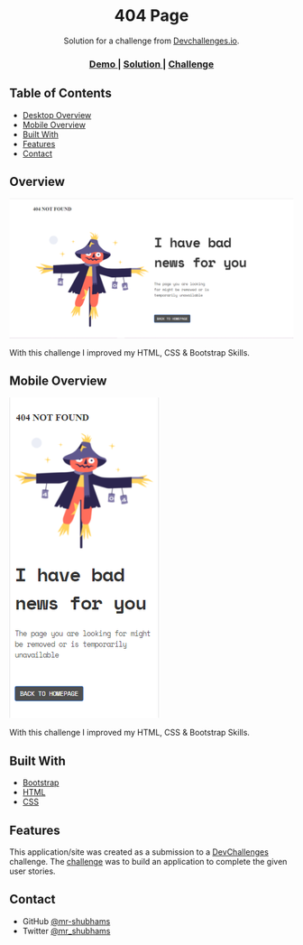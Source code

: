 <!-- Please update value in the {Devchallenges.io 404 Page}  -->

<h1 align="center">404 Page</h1>

<div align="center">
   Solution for a challenge from  <a href="http://devchallenges.io" target="_blank">Devchallenges.io</a>.
</div>

<div align="center">
  <h3>
    <a href="https://mr-shubhams.github.io/404-error/404_error_page.html">
      Demo
    </a>
    <span> | </span>
    <a href="https://github.com/mr-shubhams/404-error">
      Solution
    </a>
    <span> | </span>
    <a href="https://devchallenges.io/challenges/wBunSb7FPrIepJZAg0sY">
      Challenge
    </a>
  </h3>
</div>

<!-- TABLE OF CONTENTS -->

## Table of Contents

- [Desktop Overview](#overview)
- [Mobile Overview](#mobile-overview)
- [Built With](#built-with)
- [Features](#features)
- [Contact](#contact)

<!-- OVERVIEW -->

## Overview

![screenshot](./assets/img/d.png)

 With this challenge I improved my HTML, CSS & Bootstrap Skills.


 ## Mobile Overview

![screenshot](./assets/img/m.png)

 With this challenge I improved my HTML, CSS & Bootstrap Skills.


## Built With

<!-- This section should list any major frameworks that you built your project using. Here are a few examples.-->

- [Bootstrap](https://bootstrap.com/)
- [HTML](https://html.com/)
- [CSS](https://css.com/)

## Features

<!-- List the features of your application or follow the template. Don't share the figma file here :) -->

This application/site was created as a submission to a [DevChallenges](https://devchallenges.io/challenges) challenge. The [challenge](https://devchallenges.io/challenges/wBunSb7FPrIepJZAg0sY) was to build an application to complete the given user stories.



## Contact

- GitHub [@mr-shubhams](https://github.com/mr-shubhams)
- Twitter [@mr_shubhams](https://twitter.com/mr_shubhams)
